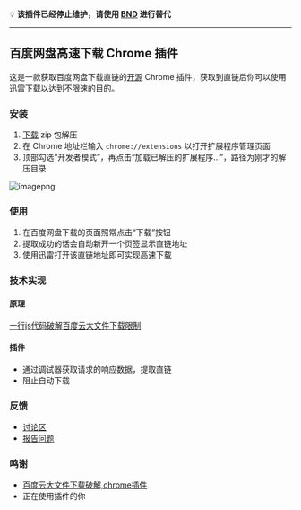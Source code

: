 :bulb: **该插件已经停止维护，请使用 [BND](https://github.com/b3log/baidu-netdisk-downloaderx) 进行替代**

----

## 百度网盘高速下载 Chrome 插件

这是一款获取百度网盘下载直链的[开源](https://github.com/b3log/baidu-netdisk-high-speed) Chrome 插件，获取到直链后你可以使用迅雷下载以达到不限速的目的。

### 安装

1. [下载](https://github.com/b3log/baidu-netdisk-high-speed/archive/master.zip) zip 包解压
2. 在 Chrome 地址栏输入 `chrome://extensions` 以打开扩展程序管理页面
3. 顶部勾选“开发者模式”，再点击“加载已解压的扩展程序...”，路径为刚才的解压目录

![imagepng](https://img.hacpai.com/file/2017/12/3676a3da1cd24991b242a62559f9ba05_image.png)

### 使用

1. 在百度网盘下载的页面照常点击“下载”按钮
2. 提取成功的话会自动新开一个页签显示直链地址
3. 使用迅雷打开该直链地址即可实现高速下载

### 技术实现

#### 原理

[一行js代码破解百度云大文件下载限制](http://www.jarjar.cn/one-line-js-crack-baidu-yun)

#### 插件

* 通过调试器获取请求的响应数据，提取直链
* 阻止自动下载

### 反馈

* [讨论区](https://hacpai.com/article/1514135920272)
* [报告问题](https://github.com/b3log/baidu-netdisk-high-speed/issues/new)

### 鸣谢

* [百度云大文件下载破解,chrome插件](https://github.com/cloudroc/baidu-nolimit)
* 正在使用插件的你

